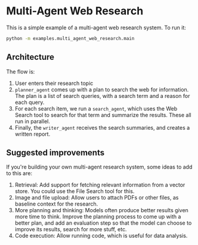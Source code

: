 # Multi-Agent Web Research

This is a simple example of a multi-agent web research system. To run it:

```bash
python -m examples.multi_agent_web_research.main
```

## Architecture

The flow is:

1. User enters their research topic
2. `planner_agent` comes up with a plan to search the web for information. The plan is a list of search queries, with a search term and a reason for each query.
3. For each search item, we run a `search_agent`, which uses the Web Search tool to search for that term and summarize the results. These all run in parallel.
4. Finally, the `writer_agent` receives the search summaries, and creates a written report.

## Suggested improvements

If you're building your own multi-agent research system, some ideas to add to this are:

1. Retrieval: Add support for fetching relevant information from a vector store. You could use the File Search tool for this.
2. Image and file upload: Allow users to attach PDFs or other files, as baseline context for the research.
3. More planning and thinking: Models often produce better results given more time to think. Improve the planning process to come up with a better plan, and add an evaluation step so that the model can choose to improve its results, search for more stuff, etc.
4. Code execution: Allow running code, which is useful for data analysis.
